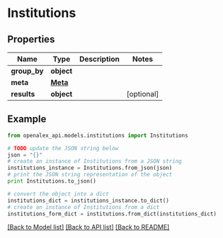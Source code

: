# Institutions


## Properties
Name | Type | Description | Notes
------------ | ------------- | ------------- | -------------
**group_by** | **object** |  | 
**meta** | [**Meta**](Meta.md) |  | 
**results** | **object** |  | [optional] 

## Example

```python
from openalex_api.models.institutions import Institutions

# TODO update the JSON string below
json = "{}"
# create an instance of Institutions from a JSON string
institutions_instance = Institutions.from_json(json)
# print the JSON string representation of the object
print Institutions.to_json()

# convert the object into a dict
institutions_dict = institutions_instance.to_dict()
# create an instance of Institutions from a dict
institutions_form_dict = institutions.from_dict(institutions_dict)
```
[[Back to Model list]](../README.md#documentation-for-models) [[Back to API list]](../README.md#documentation-for-api-endpoints) [[Back to README]](../README.md)


